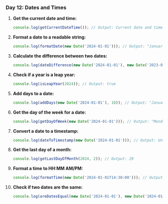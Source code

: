 ### Day 12: Dates and Times
1. **Get the current date and time:**  
   ```javascript
   console.log(getCurrentDateTime()); // Output: Current date and time
   ```

2. **Format a date to a readable string:**  
   ```javascript
   console.log(formatDate(new Date('2024-01-01'))); // Output: "January 1, 2024"
   ```

3. **Calculate the difference between two dates:**  
   ```javascript
   console.log(dateDifference(new Date('2024-01-01'), new Date('2023-01-01'))); // Output: 365
   ```

4. **Check if a year is a leap year:**  
   ```javascript
   console.log(isLeapYear(2024)); // Output: true
   ```

5. **Add days to a date:**  
   ```javascript
   console.log(addDays(new Date('2024-01-01'), 10)); // Output: "January 11, 2024"
   ```

6. **Get the day of the week for a date:**  
   ```javascript
   console.log(getDayOfWeek(new Date('2024-01-01'))); // Output: "Monday"
   ```

7. **Convert a date to a timestamp:**  
   ```javascript
   console.log(dateToTimestamp(new Date('2024-01-01'))); // Output: Unix timestamp
   ```

8. **Get the last day of a month:**  
   ```javascript
   console.log(getLastDayOfMonth(2024, 2)); // Output: 29
   ```

9. **Format a time to HH:MM AM/PM:**  
   ```javascript
   console.log(formatTime(new Date('2024-01-01T14:30:00'))); // Output: "2:30 PM"
   ```

10. **Check if two dates are the same:**  
    ```javascript
    console.log(areDatesEqual(new Date('2024-01-01'), new Date('2024-01-01'))); // Output: true
    ```